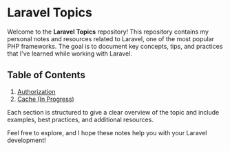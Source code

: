 # Laravel Topics

Welcome to the **Laravel Topics** repository! This repository contains my personal notes and resources related to Laravel, one of the most popular PHP frameworks. The goal is to document key concepts, tips, and practices that I've learned while working with Laravel.

## Table of Contents

1. [Authorization](Laravel%20Authorization,%20Gates%20and%20Polices.md)
2. [Cache (In Progress)]()

Each section is structured to give a clear overview of the topic and include examples, best practices, and additional resources.

Feel free to explore, and I hope these notes help you with your Laravel development!
